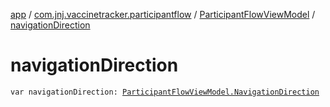 [app](../../index.md) / [com.jnj.vaccinetracker.participantflow](../index.md) / [ParticipantFlowViewModel](index.md) / [navigationDirection](./navigation-direction.md)

# navigationDirection

`var navigationDirection: `[`ParticipantFlowViewModel.NavigationDirection`](-navigation-direction/index.md)